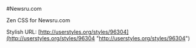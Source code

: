 #Newsru.com

Zen CSS for Newsru.com

Stylish URL: [http://userstyles.org/styles/96304](http://userstyles.org/styles/96304 "http://userstyles.org/styles/96304")
